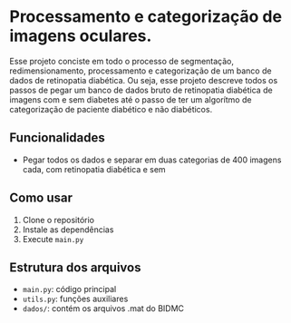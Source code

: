 # Processamento e categorização de imagens oculares.
Esse projeto conciste em todo o processo de segmentação, redimensionamento, processamento e 
categorização de um banco de dados de retinopatia diabética. Ou seja, esse projeto descreve 
todos os passos de pegar um banco de dados bruto de retinopatia diabética de imagens com e 
sem diabetes até o passo de ter um algorítmo de categorização de paciente diabético e não 
diabéticos.

## Funcionalidades

- Pegar todos os dados e separar em duas categorias de 400 imagens cada, com retinopatia diabética e sem 

## Como usar

1. Clone o repositório
2. Instale as dependências
3. Execute `main.py`

## Estrutura dos arquivos

- `main.py`: código principal
- `utils.py`: funções auxiliares
- `dados/`: contém os arquivos .mat do BIDMC
